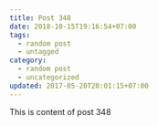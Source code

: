 ```yaml
---
title: Post 348
date: 2018-10-15T19:16:54+07:00
tags:
  - random post
  - untagged
category:
  - random post
  - uncategorized
updated: 2017-05-20T20:01:15+07:00
---
```

This is content of post 348